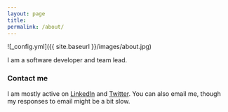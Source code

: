 ```yaml
---
layout: page
title:
permalink: /about/
---
```


![_config.yml]({{ site.baseurl }}/images/about.jpg)

I am a software developer and team lead.

### Contact me
I am mostly active on [LinkedIn](https://www.linkedin.com/in/marksinnathamby/) and [Twitter](https://twitter.com/markfaction). You can also email me, though my responses to email might be a bit slow.

